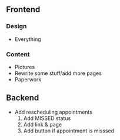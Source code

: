 
## Frontend 

### Design
- Everything
### Content 
- Pictures
- Rewrite some stuff/add more pages
- Paperwork

## Backend 
- Add rescheduling appointments
  1. Add MISSED status
  2. Add link & page
  3. Add button if appointment is misssed